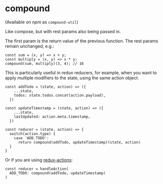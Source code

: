 # compound

(Available on *npm* as `compound-util`)

Like compose, but with rest params also being passed in.

The first param is the return value of the previous function. The rest params remain unchanged, e.g.:

```
const sum = (x, y) => x + y;
const multiply = (x, y) => x * y;
compound(sum, multiply)(3, 4); // 16
```

This is particularly useful in redux reducers, for example, when you want to apply multiple modifiers to the state, using the same action object.

```
const addTodo = (state, action) => ({
    ...state,
    todos: state.todos.concat(action.payload),
  })

const updateTimestamp = (state, action) => ({
    ...state,
    lastUpdated: action.meta.timestamp,
  })

const reducer = (state, action) => {
  switch(action.type) {
    case 'ADD_TODO':
      return compound(addTodo, updateTimestamp)(state, action)
  }
}
```

Or if you are using <a href="https://redux-actions.js.org/">redux-actions</a>:

```
const reducer = handleAction(
  ADD_TODO: compound(addTodo, updateTimestamp)
)
```
